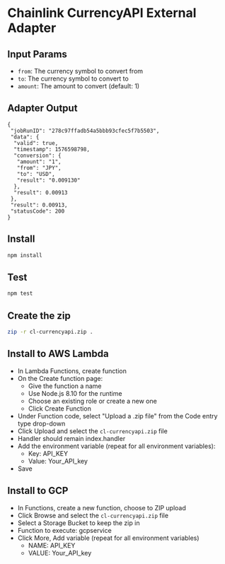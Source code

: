 # Chainlink CurrencyAPI External Adapter

## Input Params

- `from`: The currency symbol to convert from
- `to`: The currency symbol to convert to
- `amount`: The amount to convert (default: 1)

## Adapter Output

```
{
 "jobRunID": "278c97ffadb54a5bbb93cfec5f7b5503",
 "data": {
  "valid": true,
  "timestamp": 1576598798,
  "conversion": {
   "amount": "1",
   "from": "JPY",
   "to": "USD",
   "result": "0.009130"
  },
  "result": 0.00913
 },
 "result": 0.00913,
 "statusCode": 200
}
```

## Install

```bash
npm install
```

## Test

```bash
npm test
```

## Create the zip

```bash
zip -r cl-currencyapi.zip .
```

## Install to AWS Lambda

- In Lambda Functions, create function
- On the Create function page:
  - Give the function a name
  - Use Node.js 8.10 for the runtime
  - Choose an existing role or create a new one
  - Click Create Function
- Under Function code, select "Upload a .zip file" from the Code entry type drop-down
- Click Upload and select the `cl-currencyapi.zip` file
- Handler should remain index.handler
- Add the environment variable (repeat for all environment variables):
  - Key: API_KEY
  - Value: Your_API_key
- Save


## Install to GCP

- In Functions, create a new function, choose to ZIP upload
- Click Browse and select the `cl-currencyapi.zip` file
- Select a Storage Bucket to keep the zip in
- Function to execute: gcpservice
- Click More, Add variable (repeat for all environment variables)
  - NAME: API_KEY
  - VALUE: Your_API_key
